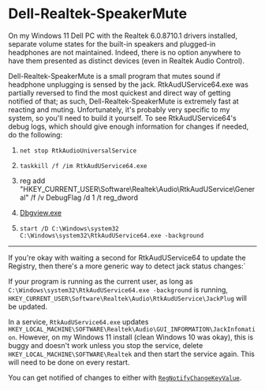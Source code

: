 # Dell-Realtek-SpeakerMute
On my Windows 11 Dell PC with the Realtek 6.0.8710.1 drivers installed, separate volume states for the built-in speakers and plugged-in headphones are not maintained. Indeed, there is no option anywhere to have them presented as distinct devices (even in Realtek Audio Control).

Dell-Realtek-SpeakerMute is a small program that mutes sound if headphone unplugging is sensed by the jack. RtkAudUService64.exe was partially reversed to find the most quickest and direct way of getting notified of that; as such, Dell-Realtek-SpeakerMute is extremely fast at reacting and muting. Unfortunately, it's probably very specific to my system, so you'll need to build it yourself. To see RtkAudUService64's debug logs, which should give enough information for changes if needed, do the following:

1. `net stop RtkAudioUniversalService`

2. `taskkill /f /im RtkAudUService64.exe`

3. reg add "HKEY_CURRENT_USER\Software\Realtek\Audio\RtkAudUService\General" /f /v DebugFlag /d 1 /t reg_dword

4. [Dbgview.exe](https://learn.microsoft.com/en-us/sysinternals/downloads/debugview)

5. `start /D C:\Windows\system32 C:\Windows\system32\RtkAudUService64.exe -background`

---

If you're okay with waiting a second for RtkAudUService64 to update the Registry, then there's a more generic way to detect jack status changes:`

If your program is running as the current user, as long as `C:\Windows\system32\RtkAudUService64.exe -background` is running, `HKEY_CURRENT_USER\Software\Realtek\Audio\RtkAudUService\JackPlug` will be updated.

In a service, `RtkAudUService64.exe` updates `HKEY_LOCAL_MACHINE\SOFTWARE\Realtek\Audio\GUI_INFORMATION\JackInfomation`. However, on my Windows 11 install (clean Windows 10 was okay), this is buggy and doesn't work unless you stop the service, delete `HKEY_LOCAL_MACHINE\SOFTWARE\Realtek` and then start the service again. This will need to be done on every restart.

You can get notified of changes to either with [`RegNotifyChangeKeyValue`](https://learn.microsoft.com/en-us/windows/win32/api/winreg/nf-winreg-regnotifychangekeyvalue).